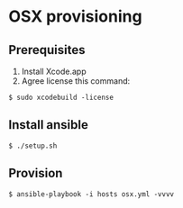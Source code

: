 # OSX provisioning

## Prerequisites

1. Install Xcode.app
2. Agree license this command:
  ```
  $ sudo xcodebuild -license
  ```

## Install ansible

```
$ ./setup.sh
```

## Provision

```
$ ansible-playbook -i hosts osx.yml -vvvv
```
